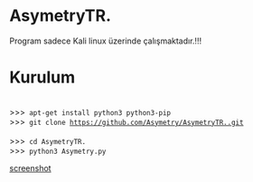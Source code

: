 # AsymetryTR.
  
   Program sadece Kali linux üzerinde çalışmaktadır.!!!
   
# Kurulum

<br>>>><code> apt-get install python3 python3-pip </code>
<br>>>><code> git clone https://github.com/Asymetry/AsymetryTR..git </code>
<br>>>><code> cd AsymetryTR. </code> 
<br>>>><code> python3 Asymetry.py </code>

<a href="https://hizliresim.com/O5vTtJ.png">screenshot</a>
